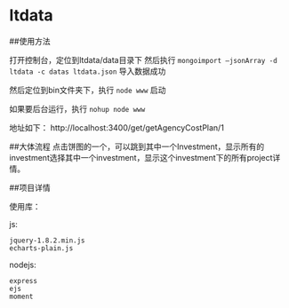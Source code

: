 # ltdata

##使用方法

打开控制台，定位到ltdata/data目录下
然后执行 ``mongoimport —jsonArray -d ltdata -c datas ltdata.json``
导入数据成功

然后定位到bin文件夹下，执行 ``node www`` 启动

如果要后台运行，执行
``nohup node www``

地址如下：
http://localhost:3400/get/getAgencyCostPlan/1

##大体流程
点击饼图的一个，可以跳到其中一个Investment，显示所有的investment选择其中一个investment，显示这个investment下的所有project详情。

##项目详情

使用库：

js:
```
jquery-1.8.2.min.js
echarts-plain.js
```
nodejs:
```
express
ejs
moment
```